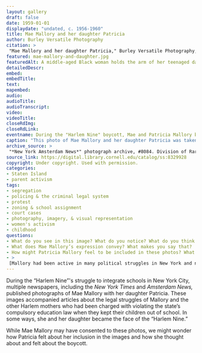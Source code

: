 ```yaml
--- 
layout: gallery
draft: false
date: 1959-01-01
displaydate: "undated, c. 1956-1960"
title: Mae Mallory and her daughter Patricia
author: Burley Versatile Photography
citation: >
 "Mae Mallory and her daughter Patricia," Burley Versatile Photography, in New York City Civil Rights History Project, Accessed: [Month Day, Year], https://nyccivilrightshistory.org/gallery/mae-mallory-and-daughter.
featured: mae-mallory-and-daughter.jpg
featuredAlt: A middle-aged Black woman holds the arm of her teenaged daughter. They stand in a doorway, likely at a school.
detailedDescr: 
embed: 
embedTitle: 
text: 
mapembed: 
audio: 
audioTitle: 
audioTranscript: 
video: 
videoTitle: 
closeRdImg: 
closeRdLink: 
eventname: During the "Harlem Nine" boycott, Mae and Patricia Mallory became the face of the struggle.
caption: "This photo of Mae Mallory and her daughter Patricia was taken by the *Amsterdam News* during the “Harlem Nine” fight against segregated schooling."
archive_source: >
 "*New York Amsterdam News*" photograph archive, #8084. Division of Rare and Manuscript Collections, Cornell University Library.
source_link: https://digital.library.cornell.edu/catalog/ss:8329928
copyright: Under copyright. Used with permission. 
categories: 
- Staten Island
- parent activism
tags: 
- segregation
- policing & the criminal legal system
- protest
- zoning & school assignment
- court cases
- photography, imagery, & visual representation
- women's activism
- childhood
questions:
- What do you see in this image? What do you notice? What do you think is happening here? 
- What does Mae Mallory’s expression convey? What makes you say that?
- How might Patricia Mallory feel to be included in these photos? What about her posture and expression stand out to you?
- >
 [Mallory had been active in many political struggles in New York and nationally](https://www.aaihs.org/mae-mallory-forgotten-black-power-intellectual/). The FBI targeted Mae Mallory for surveillance within its COINTELPRO program. Mallory’s [extensive FBI file includes other images of her](https://vault.fbi.gov/mae-mallory). How do the images of Mallory collected by the FBI compare to this image?
--- 
```


During the “Harlem Nine”'s struggle to integrate schools in New York City, multiple newspapers, including the *New York Times* and *Amsterdam News,* published photographs of Mae Mallory with her daughter Patricia. These images accompanied articles about the legal struggles of Mallory and the other Harlem mothers who had been charged with violating the state’s compulsory education law when they kept their children out of school. In some ways, she and her daughter became the face of the “Harlem Nine.”

While Mae Mallory may have consented to these photos, we might wonder how Patricia felt about her inclusion in the images and how she thought about and felt about the boycott.  

